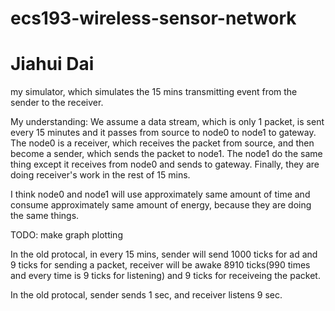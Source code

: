# ecs193-wireless-sensor-network

# Jiahui Dai

my simulator, which simulates the 15 mins transmitting event from the sender to the receiver. 

My understanding:
We assume a data stream, which is only 1 packet, is sent every 15 minutes and it passes from source to node0 to node1 to gateway. The node0 is a receiver, which receives the packet from source, and then become a sender, which sends the packet to node1. The node1 do the same thing except it receives from node0 and sends to gateway. Finally, they are doing receiver's work in the rest of 15 mins.

I think node0 and node1 will use approximately same amount of time and consume approximately same amount of energy, because they are doing the same things.


TODO: make graph plotting

In the old protocal, in every 15 mins, sender will send 1000 ticks for ad and 9 ticks for sending a packet, receiver will be awake 8910 ticks(990 times and every time is 9 ticks for listening) and 9 ticks for receiveing the packet.

In the old protocal, sender sends 1 sec, and receiver listens 9 sec.
